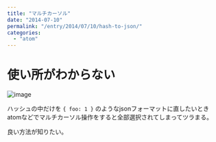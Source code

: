 ```yaml
---
title: "マルチカーソル"
date: "2014-07-10"
permalink: "/entry/2014/07/10/hash-to-json/"
categories:
  - "atom"
---
```


# 使い所がわからない

![image](http://i.gyazo.com/6f717eaff8e129c8669029f0a13a03e6.gif)

ハッシュの中だけを `{ foo: 1 }` のようなjsonフォーマットに直したいとき
atomなどでマルチカーソル操作をすると全部選択されてしまってツラまる。

良い方法が知りたい。
